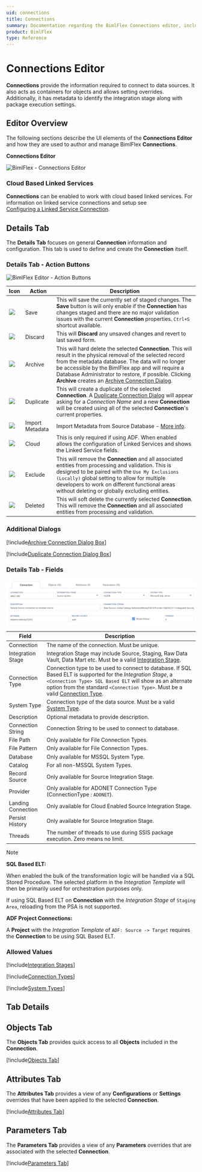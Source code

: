```yaml
---
uid: connections
title: Connections
summary: Documentation regarding the BimlFlex Connections editor, including editor fields, action buttons, field descriptions, setting options, and overrides.
product: BimlFlex
type: Reference
---
```

# Connections Editor

**Connections** provide the information required to connect to data sources. It also acts as containers for objects and allows setting overrides. Additionally, it has metadata to identify the integration stage along with package execution settings.

## Editor Overview

The following sections describe the UI elements of the **Connections Editor** and how they are used to author and manage BimlFlex **Connections**.

**Connections Editor**

![BimlFlex - Connections Editor](images/bfx-connections-editor.png "BimlFlex - Connections Editor")

<!--
<img
    src="images/bimlflex-app-editor-connections.png"
    title="Connections Editor"
/>
-->

### Cloud Based Linked Services

**Connections** can be enabled to work with cloud based linked services. For information on linked service connections and setup see [Configuring a Linked Service Connection](xref:create-linked-service-connection).

## Details Tab

The **Details Tab** focuses on general **Connection** information and configuration.  This tab is used to define and create the **Connection** itself.

### Details Tab - Action Buttons

![BimlFlex Editor - Action Buttons](images/bfx-connections-action-buttons.png "BimlFlex Editor - Action Buttons")

<!--
<img
    src="images/bimlflex-app-editor-connections-actions.png"
    title="Connections Editor Actions"
/>
-->

| Icon | Action | Description |
|--- |--- |--- |
| <div class="icon-col m-5"><img src="images/svg-icons/save.svg"/></div> | Save | This will save the currently set of staged changes.  The **Save** button is will only enable if the **Connection** has changes staged and there are no major validation issues with the current **Connection** properties.  `Ctrl+S` shortcut available. |
| <div class="icon-col m-5"><img src="images/svg-icons/discard.svg" /></div> | Discard | This will **Discard** any unsaved changes and revert to last saved form. |
|<div class="icon-col m-5"><img src="images/svg-icons/archive-delete.svg" /></div> | Archive | This will hard delete the selected **Connection**.  This will result in the physical removal of the selected record from the metadata database.  The data will no longer be accessible by the BimlFlex app and will require a Database Administrator to restore, if possible. Clicking **Archive** creates an [Archive Connection Dialog](#archive-connection-dialog-box). |
| <div class="icon-col m-5"><img src="images/svg-icons/duplicate-objects.svg" /></div> | Duplicate | This will create a duplicate of the selected **Connection**.  A [Duplicate Connection Dialog](#duplicate-connection-dialog-box) will appear asking for a *Connection Name* and a new **Connection** will be created using all of the selected **Connection**'s current properties. |
| <div class="icon-col m-5"><img src="images/svg-icons/import-metadata.svg"/></div> | Import Metadata | Import Metadata from Source Database - [More info](../concepts/importing-metadata.md). |
| <img src="images/bimlflex-app-action-switch.png" /> | Cloud | This is only required if using ADF.  When enabled allows the configuration of Linked Services and shows the Linked Service fields. |
| <img src="images/bimlflex-app-action-switch.png" /> | Exclude | This will remove the **Connection** and all associated entities from processing and validation.  This is designed to be paired with the `Use My Exclusions (Locally)` global setting to allow for multiple developers to work on different functional areas without deleting or globally excluding entities. |
| <img src="images/bimlflex-app-action-switch.png" /> | Deleted | This will soft delete the currently selected **Connection**.  This will remove the **Connection** and all associated entities from processing and validation. |

[//]: # (TODO: Connection String Editor document an link from Connection String Field)

### Additional Dialogs

[!include[Archive Connection Dialog Box](_dialog-archive-connection-single.md)]

[!include[Duplicate Connection Dialog Box](_dialog-duplicate-connection.md)]

### Details Tab - Fields

<img
    src="images/bimlflex-app-editor-connections-fields.png"
    title="Objects Editor Fields"
/>

| Field | Description |
|-|-|
| Connection | The name of the connection. Must be unique. |
| Integration Stage | Integration Stage may include Source, Staging, Raw Data Vault, Data Mart etc.  Must be a valid [Integration Stage](#integration-stages). |
| Connection Type | Connection type to be used to connect to database.  If SQL Based ELT is supported for the *Integration Stage*, a `<Connection Type> SQL Based ELT` will show as an alternate option from the standard `<Connection Type>`.  Must be a valid [Connection Type](#connection-types). |
| System Type | Connection type of the data source.  Must be a valid [System Type](#system-types). |
| Description | Optional metadata to provide description. |
| Connection String | Connection String to be used to connect to database. |
| File Path | Only available for File Connection Types. |
| File Pattern | Only available for File Connection Types. |
| Database | Only available for MSSQL System Type. |
| Catalog | For all non-MSSQL System Types. |
| Record Source | Only available for Source Integration Stage. |
| Provider | Only available for ADONET Connection Type (ConnectionType : `ADONET`). |
| Landing Connection | Only available for Cloud Enabled Source Integration Stage. |
| Persist History | Only available for Source Integration Stage. |
| Threads | The number of threads to use during SSIS package execution.  Zero means no limit. |

> [!NOTE]
> **SQL Based ELT:**  
> 
> When enabled the bulk of the transformation logic will be handled via a SQL Stored Procedure.  The selected platform in the *Integration Template* will then be primarily used for orchestration purposes only.
>  
> If using SQL Based ELT on **Connection** with the *Integration Stage* of `Staging Area`, reloading from the PSA is not supported.
>  
> **ADF Project Connections:**  
> 
> A **Project** with the *Integration Template* of `ADF: Source -> Target` requires the **Connection** to be using SQL Based ELT.

### Allowed Values

[!include[Integration Stages](_enum-integration-stage.md)]

[!include[Connection Types](_enum-connection-type.md)]

[!include[System Types](_enum-system-type.md)]

## Tab Details

## Objects Tab

The **Objects Tab** provides quick access to all **Objects** included in the **Connection**.

[!include[Objects Tab](_tab-objects.md)]

## Attributes Tab

The **Attributes Tab** provides a view of any **Configurations** or **Settings** overrides that have been applied to the selected **Connection**.  

[!include[Attributes Tab](_tab-attributes.md)]

## Parameters Tab

The **Parameters Tab** provides a view of any **Parameters** overrides that are associated with the selected **Connection**.  

[!include[Parameters Tab](_tab-parameters.md)]
